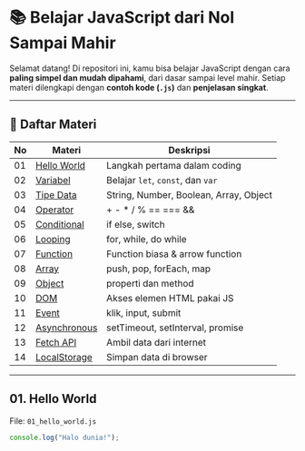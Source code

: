 # 📚 Belajar JavaScript dari Nol Sampai Mahir

Selamat datang! Di repositori ini, kamu bisa belajar JavaScript dengan cara **paling simpel dan mudah dipahami**, dari dasar sampai level mahir. Setiap materi dilengkapi dengan **contoh kode (`.js`)** dan **penjelasan singkat**.

---

## 📌 Daftar Materi

| No | Materi | Deskripsi |
|----|--------|-----------|
| 01 | [Hello World](#01-hello-world) | Langkah pertama dalam coding |
| 02 | [Variabel](#02-variabel) | Belajar `let`, `const`, dan `var` |
| 03 | [Tipe Data](#03-tipe-data) | String, Number, Boolean, Array, Object |
| 04 | [Operator](#04-operator) | + - * / % == === && || dll |
| 05 | [Conditional](#05-conditional) | if else, switch |
| 06 | [Looping](#06-looping) | for, while, do while |
| 07 | [Function](#07-function) | Function biasa & arrow function |
| 08 | [Array](#08-array) | push, pop, forEach, map |
| 09 | [Object](#09-object) | properti dan method |
| 10 | [DOM](#10-dom) | Akses elemen HTML pakai JS |
| 11 | [Event](#11-event) | klik, input, submit |
| 12 | [Asynchronous](#12-asynchronous) | setTimeout, setInterval, promise |
| 13 | [Fetch API](#13-fetch-api) | Ambil data dari internet |
| 14 | [LocalStorage](#14-localstorage) | Simpan data di browser |

---

## 01. Hello World
File: `01_hello_world.js`

```js
console.log("Halo dunia!");
